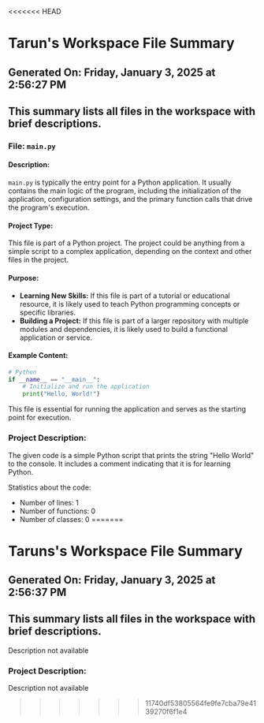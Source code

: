 <<<<<<< HEAD
# Tarun's Workspace File Summary
## Generated On: Friday, January 3, 2025 at 2:56:27 PM
This summary lists all files in the workspace with brief descriptions.
---
### File: `main.py`

#### Description:
`main.py` is typically the entry point for a Python application. It usually contains the main logic of the program, including the initialization of the application, configuration settings, and the primary function calls that drive the program's execution.

#### Project Type:
This file is part of a Python project. The project could be anything from a simple script to a complex application, depending on the context and other files in the project.

#### Purpose:
- **Learning New Skills:** If this file is part of a tutorial or educational resource, it is likely used to teach Python programming concepts or specific libraries.
- **Building a Project:** If this file is part of a larger repository with multiple modules and dependencies, it is likely used to build a functional application or service.

#### Example Content:
```python
# Python
if __name__ == "__main__":
    # Initialize and run the application
    print("Hello, World!")
```

This file is essential for running the application and serves as the starting point for execution. 
### Project Description:
 The given code is a simple Python script that prints the string "Hello World" to the console. It includes a comment indicating that it is for learning Python.

Statistics about the code:
- Number of lines: 1
- Number of functions: 0
- Number of classes: 0
=======
# Taruns's Workspace File Summary
## Generated On: Friday, January 3, 2025 at 2:56:37 PM
This summary lists all files in the workspace with brief descriptions.
---
Description not available 
### Project Description:
 Description not available
>>>>>>> 11740df53805564fe9fe7cba79e4139270f6f1e4
